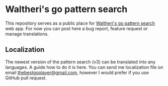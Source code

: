 # Waltheri's go pattern search

This repository serves as a public place for [Waltheri's go pattern search](http://ps.waltheri.net) web app. For now you can post here a bug report, feature request or manage translations.

## Localization

The newest version of the pattern search (v3) can be translated into any languages. A guide how to do it is here. You can send me localization file on email thebestgoplayer@gmail.com, however I would prefer if you use GitHub pull request.

